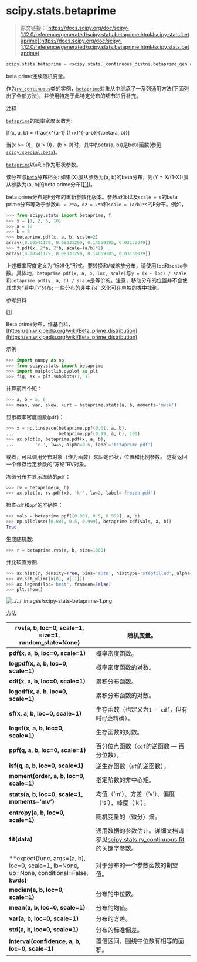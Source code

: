 # scipy.stats.betaprime

> 原文链接：[https://docs.scipy.org/doc/scipy-1.12.0/reference/generated/scipy.stats.betaprime.html#scipy.stats.betaprime](https://docs.scipy.org/doc/scipy-1.12.0/reference/generated/scipy.stats.betaprime.html#scipy.stats.betaprime)

```py
scipy.stats.betaprime = <scipy.stats._continuous_distns.betaprime_gen object>
```

beta prime连续随机变量。

作为[`rv_continuous`](scipy.stats.rv_continuous.html#scipy.stats.rv_continuous "scipy.stats.rv_continuous")类的实例，[`betaprime`](#scipy.stats.betaprime "scipy.stats.betaprime")对象从中继承了一系列通用方法(下面列出了全部方法)，并使用特定于此特定分布的细节进行补充。

注释

[`betaprime`](#scipy.stats.betaprime "scipy.stats.betaprime")的概率密度函数为:

\[f(x, a, b) = \frac{x^{a-1} (1+x)^{-a-b}}{\beta(a, b)}\]

当\(x >= 0\)，\(a > 0\)，\(b > 0\)时，其中\(\beta(a, b)\)是beta函数(参见[`scipy.special.beta`](scipy.special.beta.html#scipy.special.beta "scipy.special.beta"))。

[`betaprime`](#scipy.stats.betaprime "scipy.stats.betaprime")以`a`和`b`作为形状参数。

该分布与[`beta`](scipy.stats.beta.html#scipy.stats.beta "scipy.stats.beta")分布相关: 如果\(X\)服从参数为\(a, b\)的beta分布，则\(Y = X/(1-X)\)服从参数为\(a, b\)的beta prime分布([[1]](#rc2f0aea048b2-1))。

beta prime分布是F分布的重新参数化版本。参数`a`和`b`以及`scale = s`的beta prime分布等效于参数`d1 = 2*a`，`d2 = 2*b`和`scale = (a/b)*s`的F分布。例如，

```py
>>> from scipy.stats import betaprime, f
>>> x = [1, 2, 5, 10]
>>> a = 12
>>> b = 5
>>> betaprime.pdf(x, a, b, scale=2)
array([0.00541179, 0.08331299, 0.14669185, 0.03150079])
>>> f.pdf(x, 2*a, 2*b, scale=(a/b)*2)
array([0.00541179, 0.08331299, 0.14669185, 0.03150079]) 
```

上述概率密度定义为“标准化”形式。要转换和/或缩放分布，请使用`loc`和`scale`参数。具体地，`betaprime.pdf(x, a, b, loc, scale)`与`y = (x - loc) / scale`和`betaprime.pdf(y, a, b) / scale`是等价的。注意，移动分布的位置并不会使其成为“非中心”分布; 一些分布的非中心广义化可在单独的类中找到。

参考资料

[[1](#id1)]

Beta prime分布，维基百科，[https://en.wikipedia.org/wiki/Beta_prime_distribution](https://en.wikipedia.org/wiki/Beta_prime_distribution)

示例

```py
>>> import numpy as np
>>> from scipy.stats import betaprime
>>> import matplotlib.pyplot as plt
>>> fig, ax = plt.subplots(1, 1) 
```

计算前四个矩：

```py
>>> a, b = 5, 6
>>> mean, var, skew, kurt = betaprime.stats(a, b, moments='mvsk') 
```

显示概率密度函数(`pdf`)：

```py
>>> x = np.linspace(betaprime.ppf(0.01, a, b),
...                 betaprime.ppf(0.99, a, b), 100)
>>> ax.plot(x, betaprime.pdf(x, a, b),
...        'r-', lw=5, alpha=0.6, label='betaprime pdf') 
```

或者，可以调用分布对象（作为函数）来固定形状，位置和比例参数。 这将返回一个保存给定参数的“冻结”RV对象。

冻结分布并显示冻结的`pdf`：

```py
>>> rv = betaprime(a, b)
>>> ax.plot(x, rv.pdf(x), 'k-', lw=2, label='frozen pdf') 
```

检查`cdf`和`ppf`的准确性：

```py
>>> vals = betaprime.ppf([0.001, 0.5, 0.999], a, b)
>>> np.allclose([0.001, 0.5, 0.999], betaprime.cdf(vals, a, b))
True 
```

生成随机数:

```py
>>> r = betaprime.rvs(a, b, size=1000) 
```

并比较直方图:

```py
>>> ax.hist(r, density=True, bins='auto', histtype='stepfilled', alpha=0.2)
>>> ax.set_xlim([x[0], x[-1]])
>>> ax.legend(loc='best', frameon=False)
>>> plt.show() 
```

![../../_images/scipy-stats-betaprime-1.png](../Images/45025a0522569f50139263add81b2575.png)

方法

| **rvs(a, b, loc=0, scale=1, size=1, random_state=None)** | 随机变量。 |
| --- | --- |
| **pdf(x, a, b, loc=0, scale=1)** | 概率密度函数。 |
| **logpdf(x, a, b, loc=0, scale=1)** | 概率密度函数的对数。 |
| **cdf(x, a, b, loc=0, scale=1)** | 累积分布函数。 |
| **logcdf(x, a, b, loc=0, scale=1)** | 累积分布函数的对数。 |
| **sf(x, a, b, loc=0, scale=1)** | 生存函数（也定义为`1 - cdf`，但有时*sf*更精确）。 |
| **logsf(x, a, b, loc=0, scale=1)** | 生存函数的对数。 |
| **ppf(q, a, b, loc=0, scale=1)** | 百分位点函数（`cdf`的逆函数 — 百分位数）。 |
| **isf(q, a, b, loc=0, scale=1)** | 逆生存函数（`sf`的逆函数）。 |
| **moment(order, a, b, loc=0, scale=1)** | 指定阶数的非中心矩。 |
| **stats(a, b, loc=0, scale=1, moments=’mv’)** | 均值（‘m’）、方差（‘v’）、偏度（‘s’）、峰度（‘k’）。 |
| **entropy(a, b, loc=0, scale=1)** | 随机变量的（微分）熵。 |
| **fit(data)** | 通用数据的参数估计。详细文档请参见[scipy.stats.rv_continuous.fit](https://docs.scipy.org/doc/scipy/reference/generated/scipy.stats.rv_continuous.fit.html#scipy.stats.rv_continuous.fit)的关键字参数。 |
| **expect(func, args=(a, b), loc=0, scale=1, lb=None, ub=None, conditional=False, **kwds)** | 对于分布的一个参数函数的期望值。 |
| **median(a, b, loc=0, scale=1)** | 分布的中位数。 |
| **mean(a, b, loc=0, scale=1)** | 分布的均值。 |
| **var(a, b, loc=0, scale=1)** | 分布的方差。 |
| **std(a, b, loc=0, scale=1)** | 分布的标准偏差。 |
| **interval(confidence, a, b, loc=0, scale=1)** | 置信区间，围绕中位数有相等的面积。 |
